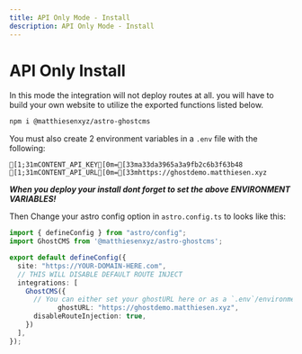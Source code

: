 ```yaml
---
title: API Only Mode - Install
description: API Only Mode - Install
---
```


# API Only Install

In this mode the integration will not deploy routes at all.  you will have to build your own website to utilize the exported functions listed below.

```sh
npm i @matthiesenxyz/astro-ghostcms
```

You must also create 2 environment variables in a `.env` file with the following:

```ansi frame="code" title=".env"
[1;31mCONTENT_API_KEY[0m=[33ma33da3965a3a9fb2c6b3f63b48
[1;31mCONTENT_API_URL[0m=[33mhttps://ghostdemo.matthiesen.xyz
```

***When you deploy your install dont forget to set the above ENVIRONMENT VARIABLES!***

Then Change your astro config option in `astro.config.ts` to looks like this:

```ts frame="code" title="astro.config.ts"
import { defineConfig } from "astro/config";
import GhostCMS from '@matthiesenxyz/astro-ghostcms';

export default defineConfig({
  site: "https://YOUR-DOMAIN-HERE.com",
  // THIS WILL DISABLE DEFAULT ROUTE INJECT
  integrations: [ 
    GhostCMS({
      // You can either set your ghostURL here or as a `.env`/environment variable
			ghostURL: "https://ghostdemo.matthiesen.xyz", 
      disableRouteInjection: true, 
    })
  ],
});
```